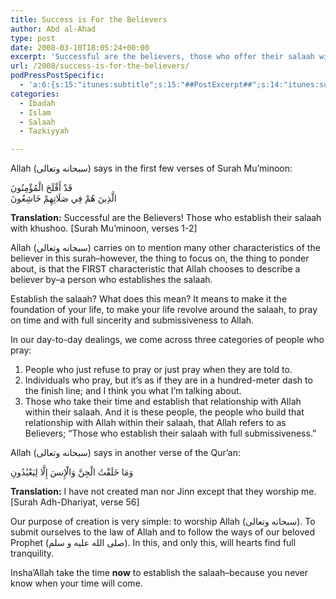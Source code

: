 ```yaml
---
title: Success is For the Believers
author: Abd al-Ahad
type: post
date: 2008-03-10T18:05:24+00:00
excerpt: 'Successful are the believers, those who offer their salaah with khushoo.  What does this really mean?  It means to establish the salaah, fully and properly, on time, and to pray with full khushoo--not quickly or lazily.  And this is our purpose--because Allah said, He did not create humans and Jinn EXCEPT to worship him.  So establish salaah--because you never know when your time will come.'
url: /2008/success-is-for-the-believers/
podPressPostSpecific:
  - 'a:6:{s:15:"itunes:subtitle";s:15:"##PostExcerpt##";s:14:"itunes:summary";s:15:"##PostExcerpt##";s:15:"itunes:keywords";s:17:"##WordPressCats##";s:13:"itunes:author";s:10:"##Global##";s:15:"itunes:explicit";s:2:"No";s:12:"itunes:block";s:2:"No";}'
categories:
  - Ibadah
  - Islam
  - Salaah
  - Tazkiyyah

---
```

Allah (سبحانه وتعالى) says in the first few verses of Surah Mu&#8217;minoon:

<div class="quran">
  قَدْ أَفْلَحَ الْمُؤْمِنُونَ<br /> الَّذِينَ هُمْ فِي صَلَاتِهِمْ خَاشِعُونَ
</div>

**Translation:** Successful are the Believers! Those who establish their salaah with khushoo. [Surah Mu&#8217;minoon, verses 1-2]

Allah (سبحانه وتعالى) carries on to mention many other characteristics of the believer in this surah&#8211;however, the thing to focus on, the thing to ponder about, is that the FIRST characteristic that Allah chooses to describe a believer by&#8211;a person who establishes the salaah.

Establish the salaah? What does this mean? It means to make it the foundation of your life, to make your life revolve around the salaah, to pray on time and with full sincerity and submissiveness to Allah.

In our day-to-day dealings, we come across three categories of people who pray:

  1. People who just refuse to pray or just pray when they are told to.
  2. Individuals who pray, but it&#8217;s as if they are in a hundred-meter dash to the finish line; and I think you what I&#8217;m talking about.
  3. Those who take their time and establish that relationship with Allah within their salaah.
And it is these people, the people who build that relationship with Allah within their salaah, that Allah refers to as Believers; &#8220;Those who establish their salaah with full submissiveness.&#8221;

Allah (سبحانه وتعالى) says in another verse of the Qur&#8217;an:

<div class="quran">
  وَمَا خَلَقْتُ الْجِنَّ وَالْإِنسَ إِلَّا لِيَعْبُدُونِ
</div>

**Translation:** I have not created man nor Jinn except that they worship me. [Surah Adh-Dhariyat, verse 56]

Our purpose of creation is very simple: to worship Allah (سبحانه وتعالى). To submit ourselves to the law of Allah and to follow the ways of our beloved Prophet (صلى الله عليه و سلم). <span class="gem">In this, and only this, will hearts find full tranquility.</span>

Insha&#8217;Allah take the time **now** to establish the salaah&#8211;because you never know when your time will come.